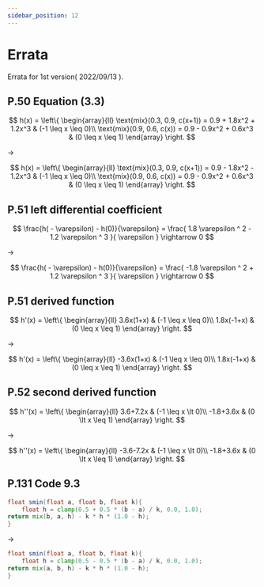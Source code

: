 ```yaml
---
sidebar_position: 12
---
```


# Errata
Errata for 1st version( 2022/09/13 ).

## P.50 Equation (3.3)

$$
h(x) = \left\{
\begin{array}{ll}
\text{mix}(0.3, 0.9, c(x+1)) = 0.9 + 1.8x^2 + 1.2x^3 & (-1 \leq x \leq 0)\\
\text{mix}(0.9, 0.6, c(x)) = 0.9 - 0.9x^2 + 0.6x^3 & (0 \leq x \leq 1)
\end{array}
\right.
$$

->

$$
h(x) = \left\{
\begin{array}{ll}
\text{mix}(0.3, 0.9, c(x+1)) = 0.9 - 1.8x^2 - 1.2x^3 & (-1 \leq x \leq 0)\\
\text{mix}(0.9, 0.6, c(x)) = 0.9 - 0.9x^2 + 0.6x^3 & (0 \leq x \leq 1)
\end{array}
\right.
$$


## P.51 left differential coefficient

$$
\frac{h( - \varepsilon) - h(0)}{\varepsilon} = \frac{ 1.8 \varepsilon ^ 2 - 1.2 \varepsilon ^ 3 }{ \varepsilon } \rightarrow	 0
$$

->

$$
\frac{h( - \varepsilon) - h(0)}{\varepsilon} = \frac{ -1.8 \varepsilon ^ 2 + 1.2 \varepsilon ^ 3 }{ \varepsilon } \rightarrow	 0
$$

## P.51 derived function

$$
h'(x) = \left\{
\begin{array}{ll}
3.6x(1+x) & (-1 \leq x \leq 0)\\
1.8x(-1+x) & (0 \leq x \leq 1)
\end{array}
\right.
$$

->

$$
h'(x) = \left\{
\begin{array}{ll}
-3.6x(1+x) & (-1 \leq x \leq 0)\\
1.8x(-1+x) & (0 \leq x \leq 1)
\end{array}
\right.
$$

## P.52 second derived function

$$
h''(x) = \left\{
\begin{array}{ll}
3.6+7.2x & (-1 \leq x \lt 0)\\
-1.8+3.6x & (0 \lt x \leq 1)
\end{array}
\right.
$$

->

$$
h''(x) = \left\{
\begin{array}{ll}
-3.6-7.2x & (-1 \leq x \lt 0)\\
-1.8+3.6x & (0 \lt x \leq 1)
\end{array}
\right.
$$

## P.131 Code 9.3
```glsl
float smin(float a, float b, float k){
    float h = clamp(0.5 + 0.5 * (b - a) / k, 0.0, 1.0);
return mix(b, a, h) - k * h * (1.0 - h); 
}
```

->

```glsl
float smin(float a, float b, float k){
    float h = clamp(0.5 - 0.5 * (b - a) / k, 0.0, 1.0);
return mix(a, b, h) - k * h * (1.0 - h); 
}
```

